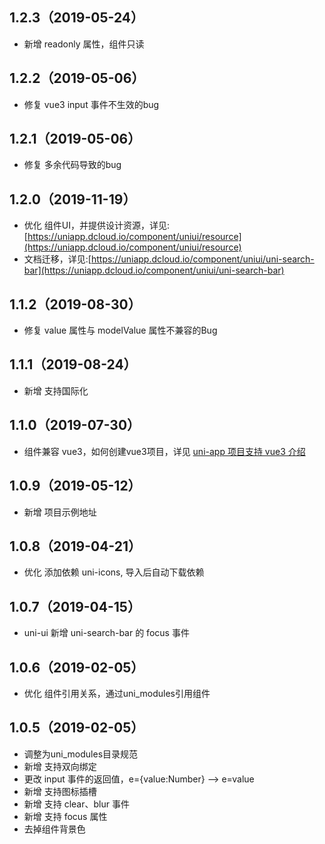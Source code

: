 ## 1.2.3（2019-05-24）
- 新增 readonly 属性，组件只读
## 1.2.2（2019-05-06）
- 修复  vue3 input 事件不生效的bug
## 1.2.1（2019-05-06）
- 修复 多余代码导致的bug
## 1.2.0（2019-11-19）
- 优化 组件UI，并提供设计资源，详见:[https://uniapp.dcloud.io/component/uniui/resource](https://uniapp.dcloud.io/component/uniui/resource)
- 文档迁移，详见:[https://uniapp.dcloud.io/component/uniui/uni-search-bar](https://uniapp.dcloud.io/component/uniui/uni-search-bar)
## 1.1.2（2019-08-30）
- 修复 value 属性与 modelValue 属性不兼容的Bug
## 1.1.1（2019-08-24）
- 新增 支持国际化
## 1.1.0（2019-07-30）
- 组件兼容 vue3，如何创建vue3项目，详见 [uni-app 项目支持 vue3 介绍](https://ask.dcloud.net.cn/article/37834)
## 1.0.9（2019-05-12）
- 新增 项目示例地址
## 1.0.8（2019-04-21）
- 优化 添加依赖 uni-icons, 导入后自动下载依赖
## 1.0.7（2019-04-15）
- uni-ui 新增 uni-search-bar 的 focus 事件

## 1.0.6（2019-02-05）
- 优化 组件引用关系，通过uni_modules引用组件

## 1.0.5（2019-02-05）
- 调整为uni_modules目录规范
- 新增 支持双向绑定
- 更改 input 事件的返回值，e={value:Number} --> e=value
- 新增 支持图标插槽
- 新增 支持 clear、blur 事件
- 新增 支持 focus 属性
- 去掉组件背景色

